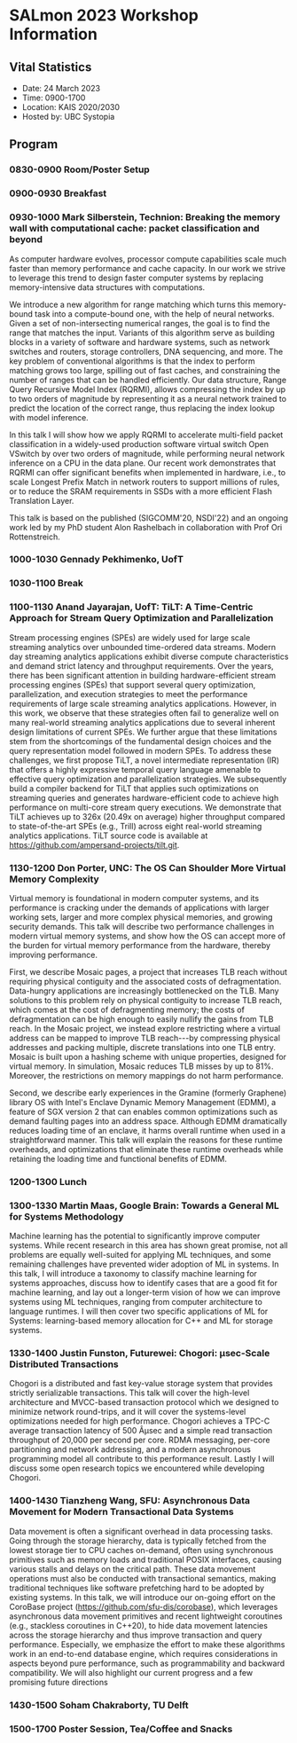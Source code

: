 # SALmon 2023 Workshop Information

## Vital Statistics

- Date: 24 March 2023
- Time: 0900-1700
- Location: KAIS 2020/2030
- Hosted by: UBC Systopia

## Program
### 0830-0900 Room/Poster Setup
### 0900-0930 Breakfast
### 0930-1000 Mark Silberstein, Technion: Breaking the memory wall with computational cache: packet classification and beyond
As computer hardware evolves, processor compute capabilities scale much faster than memory performance and cache capacity. In our work we strive to leverage this trend to design faster computer systems by replacing memory-intensive data structures with computations.

We introduce a new algorithm for range matching which turns this memory-bound task into a compute-bound one, with the help of neural networks. Given a set of non-intersecting numerical ranges, the goal is to find the range that matches the input. Variants of this algorithm serve as building blocks in a variety of software and hardware systems, such as network switches and routers, storage controllers, DNA sequencing, and more. The key problem of conventional algorithms is that the index to perform matching grows too large, spilling out of fast caches, and constraining the number of ranges that can be handled efficiently. Our data structure, Range Query Recursive Model Index (RQRMI), allows compressing the index by up to two orders of magnitude by representing it as a neural network trained to predict the location of the correct range, thus replacing the index lookup with model inference.

In this talk I will show how we apply RQRMI to accelerate multi-field packet classification in a widely-used production software virtual switch Open VSwitch by over two orders of magnitude, while performing neural network inference on a CPU in the data plane. Our recent work demonstrates that RQRMI can offer significant benefits when implemented in hardware, i.e., to scale Longest Prefix Match in network routers to support millions of rules, or to reduce the SRAM requirements in SSDs with a more efficient Flash Translation Layer.

This talk is based on the published (SIGCOMM'20, NSDI'22) and an ongoing work led by my PhD student Alon Rashelbach in collaboration with Prof Ori Rottenstreich.


### 1000-1030 Gennady Pekhimenko, UofT
### 1030-1100 Break
### 1100-1130 Anand Jayarajan, UofT: TiLT: A Time-Centric Approach for Stream Query Optimization and Parallelization

Stream processing engines (SPEs) are widely used for large scale streaming analytics over unbounded time-ordered data streams. Modern day streaming analytics applications exhibit diverse compute characteristics and demand strict latency and throughput requirements. Over the years, there has been significant attention in building hardware-efficient stream processing engines (SPEs) that support several query optimization, parallelization, and execution strategies to meet the performance requirements of large scale streaming analytics applications. However, in this work, we observe that these strategies often fail to generalize well on many real-world streaming analytics applications due to several inherent design limitations of current SPEs. We further argue that these limitations stem from the shortcomings of the fundamental design choices and the query representation model followed in modern SPEs. To address these challenges, we first propose TiLT, a novel intermediate representation (IR) that offers a highly expressive temporal query language amenable to effective query optimization and parallelization strategies. We subsequently build a compiler backend for TiLT that applies such optimizations on streaming queries and generates hardware-efficient code to achieve high performance on multi-core stream query executions. We demonstrate that TiLT achieves up to 326x (20.49x on average) higher throughput compared to state-of-the-art SPEs (e.g., Trill) across eight real-world streaming analytics applications. TiLT source code is available at https://github.com/ampersand-projects/tilt.git.


### 1130-1200 Don Porter, UNC: The OS Can Shoulder More Virtual Memory Complexity

Virtual memory is foundational in modern computer systems, and its performance is cracking under the demands of applications with larger working sets, larger and more complex physical memories, and growing security demands. This talk will describe two performance challenges in modern virtual memory systems, and show how the OS can accept more of the burden for virtual memory performance from the hardware, thereby improving performance.

First, we describe Mosaic pages, a project that increases TLB reach without requiring physical contiguity and the associated costs of defragmentation. Data-hungry applications are increasingly bottlenecked on the TLB. Many solutions to this problem rely on physical contiguity to increase TLB reach, which comes at the cost of defragmenting memory; the costs of defragmentation can be high enough to easily nullify the gains from TLB reach. In the Mosaic project, we instead explore restricting where a virtual address can be mapped to improve TLB reach---by compressing physical addresses and packing multiple, discrete translations into one TLB entry. Mosaic is built upon a hashing scheme with unique properties, designed for virtual memory. In simulation, Mosaic reduces TLB misses by up to 81%. Moreover, the restrictions on memory mappings do not harm performance.

Second, we describe early experiences in the Gramine (formerly Graphene) library OS with Intel's Enclave Dynamic Memory Management (EDMM), a feature of SGX version 2 that can enables common optimizations such as demand faulting pages into an address space. Although EDMM dramatically reduces loading time of an enclave, it harms overall runtime when used in a straightforward manner. This talk will explain the reasons for these runtime overheads, and optimizations that eliminate these runtime overheads while retaining the loading time and functional benefits of EDMM.


### 1200-1300 Lunch
### 1300-1330 Martin Maas, Google Brain: Towards a General ML for Systems Methodology

Machine learning has the potential to significantly improve computer systems. While recent research in this area has shown great promise, not all problems are equally well-suited for applying ML techniques, and some remaining challenges have prevented wider adoption of ML in systems. In this talk, I will introduce a taxonomy to classify machine learning for systems approaches, discuss how to identify cases that are a good fit for machine learning, and lay out a longer-term vision of how we can improve systems using ML techniques, ranging from computer architecture to language runtimes. I will then cover two specific applications of ML for Systems: learning-based memory allocation for C++ and ML for storage systems.


### 1330-1400 Justin Funston, Futurewei: Chogori: µsec-Scale Distributed Transactions

Chogori is a distributed and fast key-value storage system that provides strictly serializable transactions. This talk will cover the high-level architecture and MVCC-based transaction protocol which we designed to minimize network round-trips, and it will cover the systems-level optimizations needed for high performance. Chogori achieves a TPC-C average transaction latency of 500 Âµsec and a simple read transaction throughput of 20,000 per second per core. RDMA messaging, per-core partitioning and network addressing, and a modern asynchronous programming model all contribute to this performance result. Lastly I will discuss some open research topics we encountered while developing Chogori.


### 1400-1430 Tianzheng Wang, SFU: Asynchronous Data Movement for Modern Transactional Data Systems

Data movement is often a significant overhead in data processing tasks. Going through the storage hierarchy, data is typically fetched from the lowest storage tier to CPU caches on-demand, often using synchronous primitives such as memory loads and traditional POSIX interfaces, causing various stalls and delays on the critical path. These data movement operations must also be conducted with transactional semantics, making traditional techniques like software prefetching hard to be adopted by existing systems. In this talk, we will introduce our on-going effort on the CoroBase project (https://github.com/sfu-dis/corobase), which leverages asynchronous data movement primitives and recent lightweight coroutines (e.g., stackless coroutines in C++20), to hide data movement latencies across the storage hierarchy and thus improve transaction and query performance. Especially, we emphasize the effort to make these algorithms work in an end-to-end database engine, which requires considerations in aspects beyond pure performance, such as programmability and backward compatibility. We will also highlight our current progress and a few promising future directions


### 1430-1500 Soham Chakraborty, TU Delft
### 1500-1700 Poster Session, Tea/Coffee and Snacks

